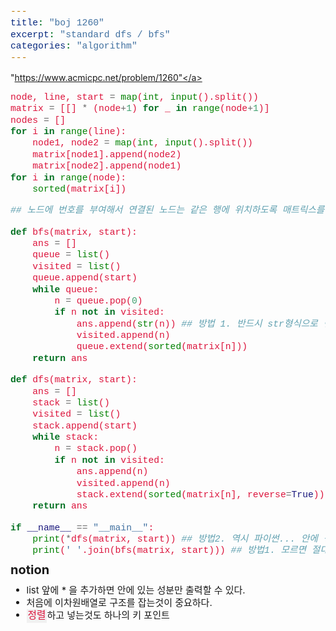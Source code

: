 ```yaml
---
title: "boj 1260"
excerpt: "standard dfs / bfs"
categories: "algorithm"
---
```

<style>
code {
  font-family: Consolas,"courier new";
  color: crimson;
  background-color: #f1f1f1;
  padding: 2px;
  font-size: 105%;
}
</style>
<a herf = "https://www.acmicpc.net/problem/1260">"https://www.acmicpc.net/problem/1260"</a>

```python
node, line, start = map(int, input().split())
matrix = [[] * (node+1) for _ in range(node+1)]
nodes = []
for i in range(line):
    node1, node2 = map(int, input().split())
    matrix[node1].append(node2)
    matrix[node2].append(node1)
for i in range(node):
    sorted(matrix[i])

## 노드에 번호를 부여해서 연결된 노드는 같은 행에 위치하도록 매트릭스를 설정한다. 

def bfs(matrix, start):
    ans = []
    queue = list()
    visited = list()
    queue.append(start)
    while queue:
        n = queue.pop(0)
        if n not in visited:
            ans.append(str(n)) ## 방법 1. 반드시 str형식으로 변환하는 것이 중요해 
            visited.append(n)
            queue.extend(sorted(matrix[n]))
    return ans        

def dfs(matrix, start):
    ans = []
    stack = list()
    visited = list()
    stack.append(start)
    while stack:
        n = stack.pop()
        if n not in visited:
            ans.append(n)
            visited.append(n)
            stack.extend(sorted(matrix[n], reverse=True))
    return ans        

if __name__ == "__main__": 
    print(*dfs(matrix, start)) ## 방법2. 역시 파이썬... 안에 성분만 출력해주는방법
    print(' '.join(bfs(matrix, start))) ## 방법1. 모르면 절대 못하는 방법이다. 반드시 알고 있을 것!
```

<div style = "font-size: 20px; line-height: 15px;">
<strong>notion</strong><br>
</div>

<div style = "font-size: 15px; line-height: 20px;">
<ul>
<li>list 앞에 * 을 추가하면 안에 있는 성분만 출력할 수 있다.</li>
<li>처음에 이차원배열로 구조를 잡는것이 중요하다.</li>
<li><code>정렬</code>하고 넣는것도 하나의 키 포인트 </li>
</ul>
